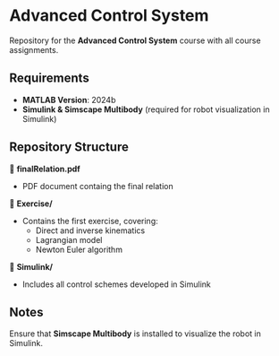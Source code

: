 # Advanced Control System

Repository for the **Advanced Control System** course with all course assignments.  
## Requirements  
- **MATLAB Version**: 2024b  
- **Simulink & Simscape Multibody** (required for robot visualization in Simulink)

## Repository Structure  

📄 **finalRelation.pdf**  
- PDF document containg the final relation

📂 **Exercise/**  
- Contains the first exercise, covering:  
  - Direct and inverse kinematics  
  - Lagrangian model
  - Newton Euler algorithm  

📂 **Simulink/**  
- Includes all control schemes developed in Simulink  

## Notes  
Ensure that **Simscape Multibody** is installed to visualize the robot in Simulink.  
